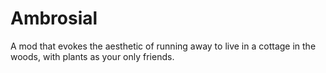 # Ambrosial
A mod that evokes the aesthetic of running away to live in a cottage in the woods, with plants as your only friends.
